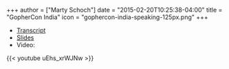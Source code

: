 +++
author = ["Marty Schoch"]
date = "2015-02-20T10:25:38-04:00"
title = "GopherCon India"
icon = "gophercon-india-speaking-125px.png"
+++



- [Transcript](https://sourcegraph.com/blog/live/gopherconindia/113241457917)
- [Slides](https://github.com/gopherconindia/talks/blob/master/2015/marty-schoch/bleve.pdf)
- Video:

{{< youtube uEhs_xrWJNw >}}